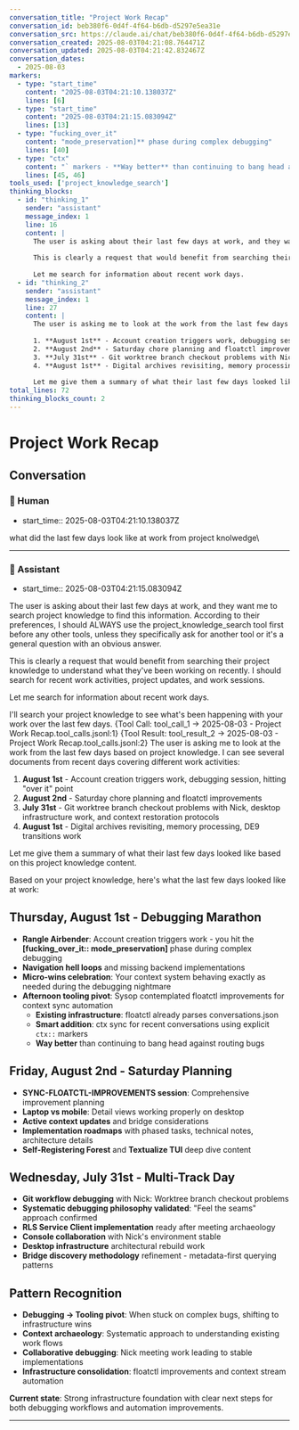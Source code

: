 ```yaml
---
conversation_title: "Project Work Recap"
conversation_id: beb380f6-0d4f-4f64-b6db-d5297e5ea31e
conversation_src: https://claude.ai/chat/beb380f6-0d4f-4f64-b6db-d5297e5ea31e
conversation_created: 2025-08-03T04:21:08.764471Z
conversation_updated: 2025-08-03T04:21:42.832467Z
conversation_dates:
  - 2025-08-03
markers:
  - type: "start_time"
    content: "2025-08-03T04:21:10.138037Z"
    lines: [6]
  - type: "start_time"
    content: "2025-08-03T04:21:15.083094Z"
    lines: [13]
  - type: "fucking_over_it"
    content: "mode_preservation]** phase during complex debugging"
    lines: [40]
  - type: "ctx"
    content: "` markers - **Way better** than continuing to bang head against routing bugs"
    lines: [45, 46]
tools_used: ['project_knowledge_search']
thinking_blocks:
  - id: "thinking_1"
    sender: "assistant"
    message_index: 1
    line: 16
    content: |
      The user is asking about their last few days at work, and they want me to search project knowledge to find this information. According to their preferences, I should ALWAYS use the project_knowledge_search tool first before any other tools, unless they specifically ask for another tool or it's a general question with an obvious answer.
      
      This is clearly a request that would benefit from searching their project knowledge to understand what they've been working on recently. I should search for recent work activities, project updates, and work sessions.
      
      Let me search for information about recent work days.
  - id: "thinking_2"
    sender: "assistant"
    message_index: 1
    line: 27
    content: |
      The user is asking me to look at the work from the last few days based on project knowledge. I can see several documents from recent days covering different work activities:
      
      1. **August 1st** - Account creation triggers work, debugging session, hitting "over it" point
      2. **August 2nd** - Saturday chore planning and floatctl improvements 
      3. **July 31st** - Git worktree branch checkout problems with Nick, desktop infrastructure work, and context restoration protocols
      4. **August 1st** - Digital archives revisiting, memory processing, DE9 transitions work
      
      Let me give them a summary of what their last few days looked like based on this project knowledge content.
total_lines: 72
thinking_blocks_count: 2
---
```


# Project Work Recap

## Conversation

### 👤 Human
- start_time:: 2025-08-03T04:21:10.138037Z

what did the last few days look like at work from project knolwedge\

---

### 🤖 Assistant
- start_time:: 2025-08-03T04:21:15.083094Z

<thinking>
The user is asking about their last few days at work, and they want me to search project knowledge to find this information. According to their preferences, I should ALWAYS use the project_knowledge_search tool first before any other tools, unless they specifically ask for another tool or it's a general question with an obvious answer.

This is clearly a request that would benefit from searching their project knowledge to understand what they've been working on recently. I should search for recent work activities, project updates, and work sessions.

Let me search for information about recent work days.
</thinking>

I'll search your project knowledge to see what's been happening with your work over the last few days.
{Tool Call: tool_call_1 → 2025-08-03 - Project Work Recap.tool_calls.jsonl:1}
{Tool Result: tool_result_2 → 2025-08-03 - Project Work Recap.tool_calls.jsonl:2}
<thinking>
The user is asking me to look at the work from the last few days based on project knowledge. I can see several documents from recent days covering different work activities:

1. **August 1st** - Account creation triggers work, debugging session, hitting "over it" point
2. **August 2nd** - Saturday chore planning and floatctl improvements 
3. **July 31st** - Git worktree branch checkout problems with Nick, desktop infrastructure work, and context restoration protocols
4. **August 1st** - Digital archives revisiting, memory processing, DE9 transitions work

Let me give them a summary of what their last few days looked like based on this project knowledge content.
</thinking>

Based on your project knowledge, here's what the last few days looked like at work:

## **Thursday, August 1st - Debugging Marathon**
- **Rangle Airbender**: Account creation triggers work - you hit the **[fucking_over_it:: mode_preservation]** phase during complex debugging
- **Navigation hell loops** and missing backend implementations 
- **Micro-wins celebration**: Your context system behaving exactly as needed during the debugging nightmare
- **Afternoon tooling pivot**: Sysop contemplated floatctl improvements for context sync automation
  - **Existing infrastructure**: floatctl already parses conversations.json
  - **Smart addition**: ctx sync for recent conversations using explicit `ctx::` markers
  - **Way better** than continuing to bang head against routing bugs

## **Friday, August 2nd - Saturday Planning**
- **SYNC-FLOATCTL-IMPROVEMENTS session**: Comprehensive improvement planning
- **Laptop vs mobile**: Detail views working properly on desktop
- **Active context updates** and bridge considerations
- **Implementation roadmaps** with phased tasks, technical notes, architecture details
- **Self-Registering Forest** and **Textualize TUI** deep dive content

## **Wednesday, July 31st - Multi-Track Day** 
- **Git workflow debugging** with Nick: Worktree branch checkout problems
- **Systematic debugging philosophy validated**: "Feel the seams" approach confirmed
- **RLS Service Client implementation** ready after meeting archaeology 
- **Console collaboration** with Nick's environment stable
- **Desktop infrastructure** architectural rebuild work
- **Bridge discovery methodology** refinement - metadata-first querying patterns

## **Pattern Recognition**
- **Debugging → Tooling pivot**: When stuck on complex bugs, shifting to infrastructure wins
- **Context archaeology**: Systematic approach to understanding existing work flows  
- **Collaborative debugging**: Nick meeting work leading to stable implementations
- **Infrastructure consolidation**: floatctl improvements and context stream automation

**Current state**: Strong infrastructure foundation with clear next steps for both debugging workflows and automation improvements.

---
